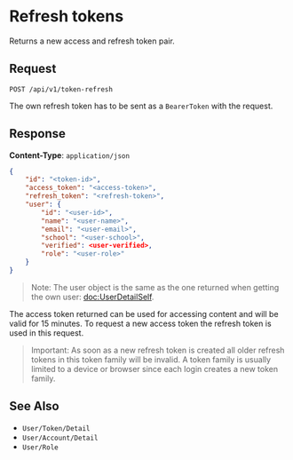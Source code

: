 # Refresh tokens

Returns a new access and refresh token pair.

## Request

    POST /api/v1/token-refresh

The own refresh token has to be sent as a `BearerToken` with the request.

## Response

**Content-Type**: `application/json`

```json
{
    "id": "<token-id>",
    "access_token": "<access-token>",
    "refresh_token": "<refresh-token>",
    "user": {
        "id": "<user-id>",
        "name": "<user-name>",
        "email": "<user-email>",
        "school": "<user-school>",
        "verified": <user-verified>,
        "role": "<user-role>"
    }  
}
```

> Note: The user object is the same as the one returned when getting the own user: <doc:UserDetailSelf>.

The access token returned can be used for accessing content and will be valid for 15 minutes. To request a new access token the refresh token is used in this request.

> Important: As soon as a new refresh token is created all older refresh tokens in this token family will be invalid. A token family is usually limited to a device or browser since each login creates a new token family. 

## See Also

* ``User/Token/Detail``
* ``User/Account/Detail``
* ``User/Role``
